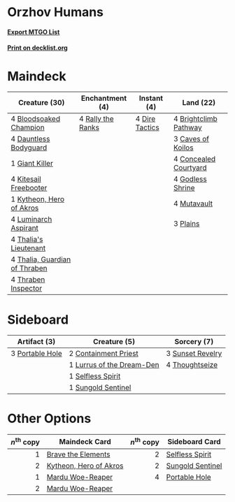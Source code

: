 # Orzhov Humans

#### [Export MTGO List](../collection/Orzhov%20Humans/Orzhov%20Humans.txt)
#### [Print on decklist.org](http://decklist.org/?deckmain=4%09Bloodsoaked%20Champion%0A4%09Brightclimb%20Pathway%0A3%09Caves%20of%20Koilos%0A4%09Concealed%20Courtyard%0A4%09Dauntless%20Bodyguard%0A4%09Dire%20Tactics%0A1%09Giant%20Killer%0A4%09Godless%20Shrine%0A4%09Kitesail%20Freebooter%0A1%09Kytheon,%20Hero%20of%20Akros%0A4%09Luminarch%20Aspirant%0A4%09Mutavault%0A3%09Plains%0A4%09Rally%20the%20Ranks%0A4%09Thalia's%20Lieutenant%0A4%09Thalia,%20Guardian%20of%20Thraben%0A4%09Thraben%20Inspector&deckside=2%09Containment%20Priest%0A1%09Lurrus%20of%20the%20Dream-Den%0A3%09Portable%20Hole%0A1%09Selfless%20Spirit%0A1%09Sungold%20Sentinel%0A3%09Sunset%20Revelry%0A4%09Thoughtseize)
# Maindeck

|                                             Creature (30)                                              |                                      Enchantment (4)                                       |                                       Instant (4)                                       |                                           Land (22)                                            |
|--------------------------------------------------------------------------------------------------------|--------------------------------------------------------------------------------------------|-----------------------------------------------------------------------------------------|------------------------------------------------------------------------------------------------|
|4 [Bloodsoaked Champion](http://gatherer.wizards.com/Pages/Card/Details.aspx?multiverseid=386494)       |4 [Rally the Ranks](http://gatherer.wizards.com/Pages/Card/Details.aspx?multiverseid=503625)|4 [Dire Tactics](http://gatherer.wizards.com/Pages/Card/Details.aspx?multiverseid=479703)|4 [Brightclimb Pathway](http://gatherer.wizards.com/Pages/Card/Details.aspx?multiverseid=491911)|
|4 [Dauntless Bodyguard](http://gatherer.wizards.com/Pages/Card/Details.aspx?multiverseid=442902)        |                                                                                            |                                                                                         |3 [Caves of Koilos](http://gatherer.wizards.com/Pages/Card/Details.aspx?multiverseid=129497)    |
|1 [Giant Killer](http://gatherer.wizards.com/Pages/Card/Details.aspx?multiverseid=472976)               |                                                                                            |                                                                                         |4 [Concealed Courtyard](http://gatherer.wizards.com/Pages/Card/Details.aspx?multiverseid=417818)|
|4 [Kitesail Freebooter](http://gatherer.wizards.com/Pages/Card/Details.aspx?multiverseid=435264)        |                                                                                            |                                                                                         |4 [Godless Shrine](http://gatherer.wizards.com/Pages/Card/Details.aspx?multiverseid=405099)     |
|1 [Kytheon, Hero of Akros](http://gatherer.wizards.com/Pages/Card/Details.aspx?multiverseid=398428)     |                                                                                            |                                                                                         |4 [Mutavault](http://gatherer.wizards.com/Pages/Card/Details.aspx?multiverseid=370733)          |
|4 [Luminarch Aspirant](http://gatherer.wizards.com/Pages/Card/Details.aspx?multiverseid=491647)         |                                                                                            |                                                                                         |3 [Plains](http://gatherer.wizards.com/Pages/Card/Details.aspx?multiverseid=439856)             |
|4 [Thalia's Lieutenant](http://gatherer.wizards.com/Pages/Card/Details.aspx?multiverseid=409783)        |                                                                                            |                                                                                         |                                                                                                |
|4 [Thalia, Guardian of Thraben](http://gatherer.wizards.com/Pages/Card/Details.aspx?multiverseid=442025)|                                                                                            |                                                                                         |                                                                                                |
|4 [Thraben Inspector](http://gatherer.wizards.com/Pages/Card/Details.aspx?multiverseid=409784)          |                                                                                            |                                                                                         |                                                                                                |


# Sideboard

|                                       Artifact (3)                                       |                                            Creature (5)                                            |                                        Sorcery (7)                                        |
|------------------------------------------------------------------------------------------|----------------------------------------------------------------------------------------------------|-------------------------------------------------------------------------------------------|
|3 [Portable Hole](http://gatherer.wizards.com/Pages/Card/Details.aspx?multiverseid=527320)|2 [Containment Priest](http://gatherer.wizards.com/Pages/Card/Details.aspx?multiverseid=389470)     |3 [Sunset Revelry](http://gatherer.wizards.com/Pages/Card/Details.aspx?multiverseid=534796)|
|                                                                                          |1 [Lurrus of the Dream-Den](http://gatherer.wizards.com/Pages/Card/Details.aspx?multiverseid=479746)|4 [Thoughtseize](http://gatherer.wizards.com/Pages/Card/Details.aspx?multiverseid=438676)  |
|                                                                                          |1 [Selfless Spirit](http://gatherer.wizards.com/Pages/Card/Details.aspx?multiverseid=414332)        |                                                                                           |
|                                                                                          |1 [Sungold Sentinel](http://gatherer.wizards.com/Pages/Card/Details.aspx?multiverseid=534795)       |                                                                                           |


# Other Options

|*n*<sup>th</sup> copy|                                          Maindeck Card                                          |*n*<sup>th</sup> copy|                                      Sideboard Card                                       |
|--------------------:|-------------------------------------------------------------------------------------------------|--------------------:|-------------------------------------------------------------------------------------------|
|                    1|[Brave the Elements](http://gatherer.wizards.com/Pages/Card/Details.aspx?multiverseid=389450)    |                    2|[Selfless Spirit](http://gatherer.wizards.com/Pages/Card/Details.aspx?multiverseid=414332) |
|                    2|[Kytheon, Hero of Akros](http://gatherer.wizards.com/Pages/Card/Details.aspx?multiverseid=398428)|                    2|[Sungold Sentinel](http://gatherer.wizards.com/Pages/Card/Details.aspx?multiverseid=534795)|
|                    1|[Mardu Woe-Reaper](http://gatherer.wizards.com/Pages/Card/Details.aspx?multiverseid=391877)      |                    4|[Portable Hole](http://gatherer.wizards.com/Pages/Card/Details.aspx?multiverseid=527320)   |
|                    2|[Mardu Woe-Reaper](http://gatherer.wizards.com/Pages/Card/Details.aspx?multiverseid=391877)      |                     |                                                                                           |

